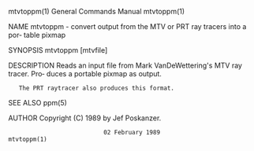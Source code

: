 mtvtoppm(1)                General Commands Manual                mtvtoppm(1)

NAME
       mtvtoppm  - convert output from the MTV or PRT ray tracers into a por‐
       table pixmap

SYNOPSIS
       mtvtoppm [mtvfile]

DESCRIPTION
       Reads an input file from Mark VanDeWettering's MTV ray  tracer.   Pro‐
       duces a portable pixmap as output.

       The PRT raytracer also produces this format.

SEE ALSO
       ppm(5)

AUTHOR
       Copyright (C) 1989 by Jef Poskanzer.

                               02 February 1989                   mtvtoppm(1)
